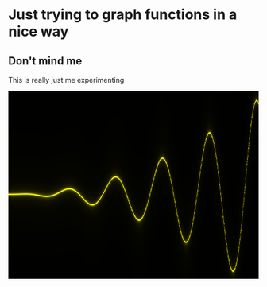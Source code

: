 # Just trying to graph functions in a nice way

## Don't mind me

This is really just me experimenting

![Test graph](render.png)